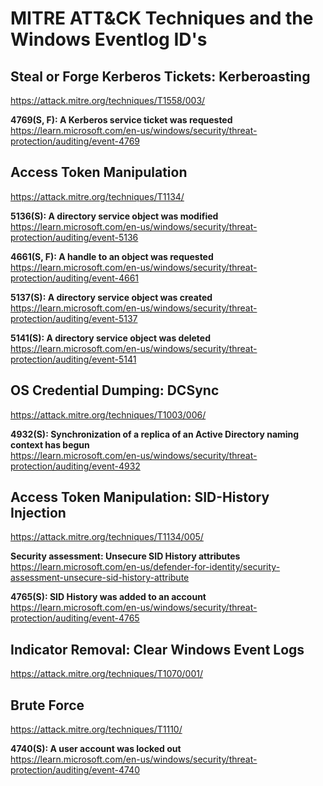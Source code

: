 # MITRE ATT&CK Techniques and the Windows Eventlog ID's

## Steal or Forge Kerberos Tickets: Kerberoasting 
https://attack.mitre.org/techniques/T1558/003/ 

**4769(S, F): A Kerberos service ticket was requested**  
https://learn.microsoft.com/en-us/windows/security/threat-protection/auditing/event-4769
 

## Access Token Manipulation 
https://attack.mitre.org/techniques/T1134/ 

**5136(S): A directory service object was modified**  
https://learn.microsoft.com/en-us/windows/security/threat-protection/auditing/event-5136

**4661(S, F): A handle to an object was requested**  
https://learn.microsoft.com/en-us/windows/security/threat-protection/auditing/event-4661

**5137(S): A directory service object was created**  
https://learn.microsoft.com/en-us/windows/security/threat-protection/auditing/event-5137

**5141(S): A directory service object was deleted**  
https://learn.microsoft.com/en-us/windows/security/threat-protection/auditing/event-5141

## OS Credential Dumping: DCSync 
https://attack.mitre.org/techniques/T1003/006/ 

**4932(S): Synchronization of a replica of an Active Directory naming context has begun**  
https://learn.microsoft.com/en-us/windows/security/threat-protection/auditing/event-4932
 

## Access Token Manipulation: SID-History Injection 
https://attack.mitre.org/techniques/T1134/005/ 

**Security assessment: Unsecure SID History attributes**  
https://learn.microsoft.com/en-us/defender-for-identity/security-assessment-unsecure-sid-history-attribute

**4765(S): SID History was added to an account**  
https://learn.microsoft.com/en-us/windows/security/threat-protection/auditing/event-4765 

## Indicator Removal: Clear Windows Event Logs 
https://attack.mitre.org/techniques/T1070/001/

## Brute Force  
https://attack.mitre.org/techniques/T1110/

**4740(S): A user account was locked out**  
https://learn.microsoft.com/en-us/windows/security/threat-protection/auditing/event-4740
